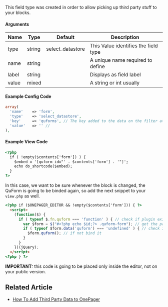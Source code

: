 This field type was created in order to allow picking up third party stuff to your blocks.

#### Arguments

Name  | Type   | Default           | Description
----- | ------ | ----------------- | ------------------------------------
type  | string | select_datastore  | This Value identifies the field type
name  | string |                   | A unique name required to define
label | string |                   | Displays as field label
value | mixed  |                   | A string or int usually

#### Example Config Code

```php
array(
  'name'    => 'form',
  'type'    => 'select_datastore',
  'key'     => 'quforms', // The key added to the data on the filter attribute
  'value'   => '' //
),
```

#### Example View Code

```html
<?php
  if ( !empty($contents['form']) ) {
    $embed = '[quform id="' . $contents['form'] . '"]';
    echo do_shortcode($embed);
  }
?>
```

In this case, we want to be sure whenever the block is changed, the QuForm is going to be binded again, so add the next snippet to your ```view.php``` as well.

```html
<?php if ($ONEPAGER_EDITOR && !empty($contents['form'])) { ?>
  <script>
    (function($) {
      if ( typeof $.fn.quform === 'function' ) { // check if plugin exists
        var $form = $("#<?php echo $id;?> .quform-form"); // get the proper form
        if ( typeof $form.data('quform') === 'undefined' ) { // check if it's already binded
          $form.quform(); // if not bind it
        }
      }
    })(jQuery);
  </script>
<?php } ?>
```

**IMPORTANT:** this code is going to be placed only inside the editor, not on your public version.

## Related Article
- [How To Add Third Party Data to OnePager](../extend/how-to-add-third-party-data.md)